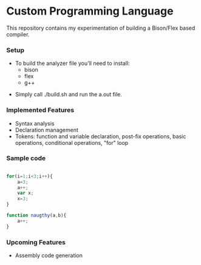 # Custom Programming Language

This repository contains my experimentation of building a Bison/Flex based compiler.

### Setup

+ To build the analyzer file you'll need to install:
	* bison
	* flex
	* g++

* Simply call ./build.sh and run the a.out file.

### Implemented Features
* Syntax analysis
* Declaration management
* Tokens: function and variable declaration, post-fix operations, basic operations, conditional operations, "for" loop

### Sample code

```javascript

for(i=1;i<3;i++){
	a=3;
	a++;
	var x;
	x=3;
}

function naugthy(a,b){
	a++;
}

```

### Upcoming Features
* Assembly code generation

